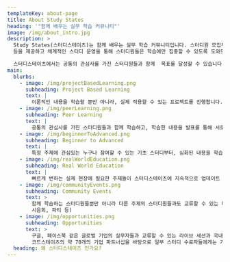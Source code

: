 ```yaml
---
templateKey: about-page
title: About Study States
heading: '"함께 배우는 실무 학습 커뮤니티"'
image: /img/about_intro.jpg
description: >
  Study States(스터디스테이츠)는 함께 배우는 실무 학습 커뮤니티입니다. 스터디원 모집부터 학습 커리큘럼 추천, 스터디 진행 가이드
  등을 제공하고 체계적인 스터디 운영을 통해 스터디원들은 학습에만 집중할 수 있도록 도와드립니다.

  스터디스테이츠에서는 공통의 관심사를 가진 스터디원들과 함께  목표를 달성할 수 있습니다.
main:
  blurbs:
    - image: /img/projectBasedLearning.png
      subheading: Project Based Learning
      text: |
        이론적인 내용을 학습할 뿐만 아니라, 실제 적용할 수 있는 프로젝트를 진행합니다.
    - image: /img/peerLearning.png
      subheading: Peer Learning
      text: |
        공통의 관심사를 가진 스터디원들과 함께 학습하고, 학습한 내용을 발표를 통해 서로 공유합니다.
    - image: /img/beginnerToAdvanced.png
      subheading: Beginner to Advanced
      text: |
        특정 주제에 관심있는 누구나 참여할 수 있는 기초 스터디부터, 심화된 내용을 학습할 수 있는 심화 스터디까지 준비되어 있습니다.
    - image: /img/realWorldEducation.png
      subheading: Real World Education
      text: |
        빠르게 변하는 실제 현장에 필요한 주제들이 스터디스테이츠에 지속적으로 업데이트 됩니다.
    - image: /img/communityEvents.png
      subheading: Community Events
      text: >
        함께 학습하는 스터디원들뿐만 아니라 다른 주제의 스터디원들과도 교류할 수 있는 다양한 커뮤니티 이벤트도 열립니다. (위스키, 와인
        시음회, 파티 등)
    - image: /img/opportunities.png
      subheading: Opportunities
      text: >
        구글, 페이스북 같은 글로벌 기업의 실무자들과 교류할 수 있는 라이브 세션과 국내외 실무자들의 온/오프라인 특강을 제공합니다.
        코드스테이츠의 약 70개의 기업 파트너십을 바탕으로 일부 스터디 수료자들에게는 기업들과의 채용연결 과정을 도와드립니다.
  heading: 왜 스터디스테이츠 인가요?
---
```


